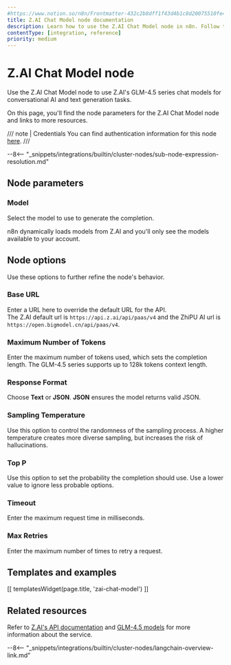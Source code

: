 ```yaml
---
#https://www.notion.so/n8n/Frontmatter-432c2b8dff1f43d4b1c8d20075510fe4
title: Z.AI Chat Model node documentation
description: Learn how to use the Z.AI Chat Model node in n8n. Follow technical documentation to integrate Z.AI Chat Model node into your workflows.
contentType: [integration, reference]
priority: medium
---
```


# Z.AI Chat Model node

Use the Z.AI Chat Model node to use Z.AI's GLM-4.5 series chat models for conversational AI and text generation tasks.

On this page, you'll find the node parameters for the Z.AI Chat Model node and links to more resources.

/// note | Credentials
You can find authentication information for this node [here](/integrations/builtin/credentials/zai.md).
///

--8<-- "_snippets/integrations/builtin/cluster-nodes/sub-node-expression-resolution.md"

## Node parameters

### Model

Select the model to use to generate the completion.

n8n dynamically loads models from Z.AI and you'll only see the models available to your account.

## Node options

Use these options to further refine the node's behavior.

### Base URL

Enter a URL here to override the default URL for the API.  
The Z.AI default url is `https://api.z.ai/api/paas/v4` and the ZhiPU AI url is `https://open.bigmodel.cn/api/paas/v4`.

### Maximum Number of Tokens

Enter the maximum number of tokens used, which sets the completion length. The GLM-4.5 series supports up to 128k tokens context length.

### Response Format

Choose **Text** or **JSON**. **JSON** ensures the model returns valid JSON.

### Sampling Temperature

Use this option to control the randomness of the sampling process. A higher temperature creates more diverse sampling, but increases the risk of hallucinations.

### Top P

Use this option to set the probability the completion should use. Use a lower value to ignore less probable options.

### Timeout

Enter the maximum request time in milliseconds.

### Max Retries

Enter the maximum number of times to retry a request.

## Templates and examples

<!-- see https://www.notion.so/n8n/Pull-in-templates-for-the-integrations-pages-37c716837b804d30a33b47475f6e3780 -->
[[ templatesWidget(page.title, 'zai-chat-model') ]]

## Related resources

Refer to [Z.AI's API documentation](https://docs.z.ai/api-reference/introduction) and [GLM-4.5 models](https://docs.z.ai/guides/llm/glm-4.5) for more information about the service.

--8<-- "_snippets/integrations/builtin/cluster-nodes/langchain-overview-link.md"


